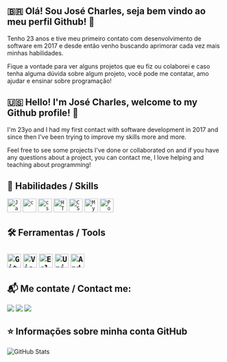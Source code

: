 ## 🇧🇷 Olá! Sou José Charles, seja bem vindo ao meu perfil Github! 👋
Tenho 23 anos e tive meu primeiro contato com desenvolvimento de software em 2017 e desde então venho buscando aprimorar cada vez mais minhas habilidades.

Fique a vontade para ver alguns projetos que eu fiz ou colaborei e caso tenha alguma dúvida sobre algum projeto, você pode me contatar, amo ajudar e ensinar sobre programação!

## 🇺🇸 Hello! I'm José Charles, welcome to my Github profile! 👋
I'm 23yo and I had my first contact with software development in 2017 and since then I've been trying to improve my skills more and more.

Feel free to see some projects I've done or collaborated on and if you have any questions about a project, you can contact me, I love helping and teaching about programming!

## 🚀 Habilidades / Skills
<code><img height="32" src="https://cdn.jsdelivr.net/gh/devicons/devicon/icons/java/java-original-wordmark.svg" alt="Java"/></code>
<code><img height="32" src="https://cdn.iconscout.com/icon/free/png-512/c-programming-569564.png" alt="c"/></code>
<code><img height="32" src="https://cdn.jsdelivr.net/gh/devicons/devicon/icons/csharp/csharp-original.svg" alt="c sharp"/></code>
<code><img height="32" src="https://cdn.jsdelivr.net/gh/devicons/devicon/icons/html5/html5-original.svg" alt="HTML 5"/></code>
<code><img height="32" src="https://cdn.jsdelivr.net/gh/devicons/devicon/icons/css3/css3-original.svg" alt="CSS 3"/></code></code>
<code><img height="32" src="https://cdn.jsdelivr.net/gh/devicons/devicon/icons/mysql/mysql-original.svg" alt="MySQL"/></code>
<code><img height="32" src="https://cdn.jsdelivr.net/gh/devicons/devicon/icons/postgresql/postgresql-original.svg" alt="PostgreSQL"/></code>

## 🛠️ Ferramentas / Tools
<code><img height="32" src="https://cdn.jsdelivr.net/gh/devicons/devicon/icons/git/git-original.svg" alt="Git" /></code>
<code><img height="32" src="https://cdn.jsdelivr.net/gh/devicons/devicon/icons/visualstudio/visualstudio-plain.svg" alt="Visual Studio" /></code>
<code><img height="32" src="https://www.svgrepo.com/show/353685/eclipse-icon.svg" alt="Eclipse" /></code>
<code><img height="32" src="https://cdn.jsdelivr.net/gh/devicons/devicon/icons/unity/unity-original.svg" alt="Unity" /></code>
<code><img height="32" src="https://cdn.jsdelivr.net/gh/devicons/devicon/icons/androidstudio/androidstudio-original.svg" alt="Android Studio" /></code>
---

## 📬 Me contate / Contact me:

<div>
<a href="https://instagram.com/charles_almeida_jr" target="_blank"><img loading="lazy" src="https://img.shields.io/badge/-Instagram-%23E4405F?style=for-the-badge&logo=instagram&logoColor=white" target="_blank"></a>
<a href = "mailto:jcharlesf.almeida@gmail.com"><img loading="lazy" src="https://img.shields.io/badge/Gmail-D14836?style=for-the-badge&logo=gmail&logoColor=white" target="_blank"></a>
<a href="https://www.linkedin.com/in/josecharlesfajunior" target="_blank"><img loading="lazy" src="https://img.shields.io/badge/-LinkedIn-%230077B5?style=for-the-badge&logo=linkedin&logoColor=white" target="_blank"></a>   
</div>

## ⭐ Informações sobre minha conta GitHub

![GitHub Stats](https://github-readme-stats.vercel.app/api?username=CharlesAlmeidaJr&show_icons=true)
